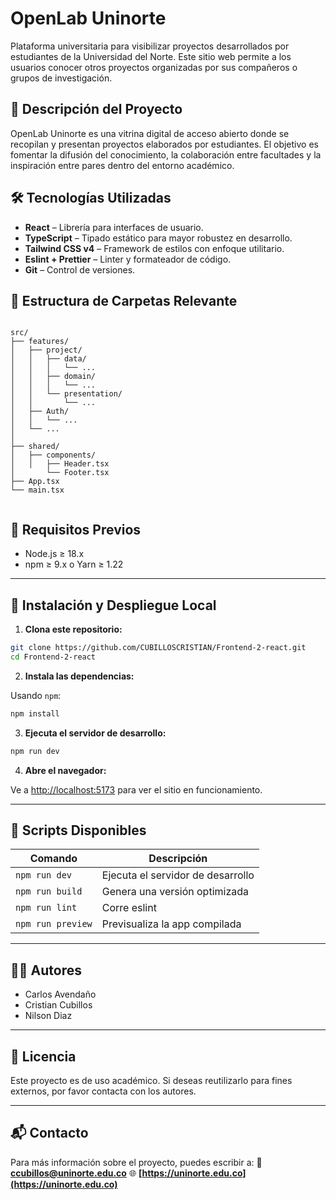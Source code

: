 # OpenLab Uninorte

Plataforma universitaria para visibilizar proyectos desarrollados por estudiantes de la Universidad del Norte. Este sitio web permite a los usuarios conocer otros proyectos organizadas por sus compañeros o grupos de investigación.

## 🚀 Descripción del Proyecto

OpenLab Uninorte es una vitrina digital de acceso abierto donde se recopilan y presentan proyectos elaborados por estudiantes. El objetivo es fomentar la difusión del conocimiento, la colaboración entre facultades y la inspiración entre pares dentro del entorno académico.

## 🛠️ Tecnologías Utilizadas

- **React** – Librería para interfaces de usuario.
- **TypeScript** – Tipado estático para mayor robustez en desarrollo.
- **Tailwind CSS v4** – Framework de estilos con enfoque utilitario.
- **Eslint + Prettier** – Linter y formateador de código.
- **Git** – Control de versiones.

## 🧰 Estructura de Carpetas Relevante

```

src/
├── features/
│   ├── project/
│   │   ├── data/
│   │   │   └── ...
│   │   ├── domain/
│   │   │   └── ...
│   │   └── presentation/
│   │       └── ...
│   ├── Auth/
│   │   └── ...
│   └── ...
│
├── shared/
│   ├── components/
│   │   ├── Header.tsx
│       └── Footer.tsx
├── App.tsx
└── main.tsx


```

## 🧪 Requisitos Previos

- Node.js ≥ 18.x
- npm ≥ 9.x o Yarn ≥ 1.22

---

## 🔧 Instalación y Despliegue Local

1. **Clona este repositorio:**

```bash
git clone https://github.com/CUBILLOSCRISTIAN/Frontend-2-react.git
cd Frontend-2-react
```

2. **Instala las dependencias:**

Usando `npm`:

```bash
npm install
```

3. **Ejecuta el servidor de desarrollo:**

```bash
npm run dev
```

4. **Abre el navegador:**

Ve a [http://localhost:5173](http://localhost:5173) para ver el sitio en funcionamiento.

---

## 🧼 Scripts Disponibles

| Comando           | Descripción                       |
| ----------------- | --------------------------------- |
| `npm run dev`     | Ejecuta el servidor de desarrollo |
| `npm run build`   | Genera una versión optimizada     |
| `npm run lint`    | Corre eslint                      |
| `npm run preview` | Previsualiza la app compilada     |

---

## 👨‍💻 Autores

- Carlos Avendaño
- Cristian Cubillos
- Nilson Diaz

---

## 📝 Licencia

Este proyecto es de uso académico. Si deseas reutilizarlo para fines externos, por favor contacta con los autores.

---

## 📬 Contacto

Para más información sobre el proyecto, puedes escribir a:
📧 **[ccubillos@uninorte.edu.co](mailto:ccubillos@uninorte.edu.co)**
🌐 **[https://uninorte.edu.co](https://uninorte.edu.co)**
